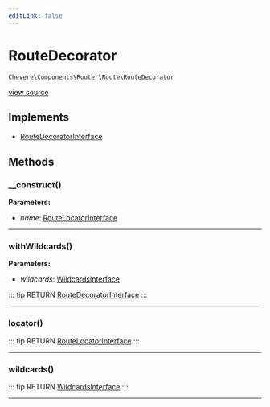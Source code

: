 ```yaml
---
editLink: false
---
```


# RouteDecorator

`Chevere\Components\Router\Route\RouteDecorator`

[view source](https://github.com/chevere/chevere/blob/master/src/Chevere/Components/Router/Route/RouteDecorator.php)

## Implements

- [RouteDecoratorInterface](../../../Interfaces/Router/Route/RouteDecoratorInterface.md)

## Methods

### __construct()

**Parameters:**

- *name*: [RouteLocatorInterface](../../../Interfaces/Router/Route/RouteLocatorInterface.md)

---

### withWildcards()

**Parameters:**

- *wildcards*: [WildcardsInterface](../../../Interfaces/Router/Route/WildcardsInterface.md)

::: tip RETURN
[RouteDecoratorInterface](../../../Interfaces/Router/Route/RouteDecoratorInterface.md)
:::

---

### locator()

::: tip RETURN
[RouteLocatorInterface](../../../Interfaces/Router/Route/RouteLocatorInterface.md)
:::

---

### wildcards()

::: tip RETURN
[WildcardsInterface](../../../Interfaces/Router/Route/WildcardsInterface.md)
:::

---
